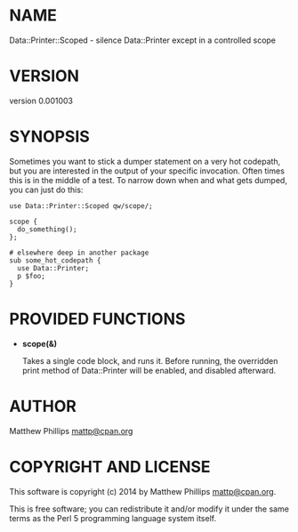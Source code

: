 # NAME

Data::Printer::Scoped - silence Data::Printer except in a controlled scope

# VERSION

version 0.001003

# SYNOPSIS

Sometimes you want to stick a dumper statement on a very hot codepath, but you
are interested in the output of your specific invocation. Often times this is
in the middle of a test. To narrow down when and what gets dumped, you can just
do this:

    use Data::Printer::Scoped qw/scope/;

    scope {
      do_something();
    };

    # elsewhere deep in another package
    sub some_hot_codepath {
      use Data::Printer;
      p $foo;
    }

# PROVIDED FUNCTIONS

- __scope(&)__

    Takes a single code block, and runs it. Before running, the overridden print
    method of Data::Printer will be enabled, and disabled afterward.

# AUTHOR

Matthew Phillips <mattp@cpan.org>

# COPYRIGHT AND LICENSE

This software is copyright (c) 2014 by Matthew Phillips <mattp@cpan.org>.

This is free software; you can redistribute it and/or modify it under
the same terms as the Perl 5 programming language system itself.
